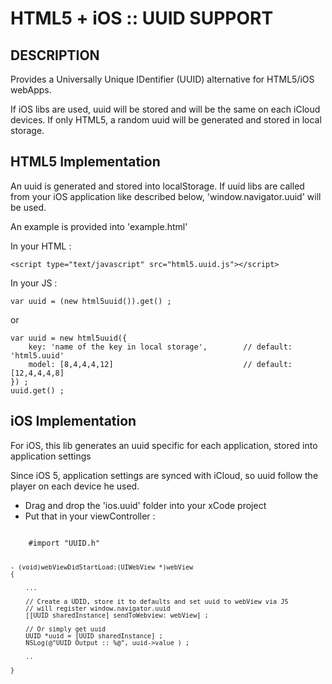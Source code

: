 HTML5 + iOS :: UUID SUPPORT
===========================


DESCRIPTION
-----------

Provides a Universally Unique IDentifier (UUID) alternative for HTML5/iOS webApps.

If iOS libs are used, uuid will be stored and will be the same on each iCloud devices.
If only HTML5, a random uuid will be generated and stored in local storage.


HTML5 Implementation
-------------------

An uuid is generated and stored into localStorage.
If uuid libs are called from your iOS application like described below, 'window.navigator.uuid' will be used.

An example is provided into 'example.html'

In your HTML :

	<script type="text/javascript" src="html5.uuid.js"></script>

In your JS :
	
	var uuid = (new html5uuid()).get() ;

or 

	var uuid = new html5uuid({
		key: 'name of the key in local storage',		// default: 'html5.uuid'
		model: [8,4,4,4,12]								// default: [12,4,4,4,8]
	}) ;
	uuid.get() ;


iOS Implementation
------------------

For iOS, this lib generates an uuid specific for each application, stored into application settings

Since iOS 5, application settings are synced with iCloud, so uuid follow the player on each device he used.

* Drag and drop the 'ios.uuid' folder into your xCode project
* Put that in your viewController :

<code>
	#import "UUID.h"

	- (void)webViewDidStartLoad:(UIWebView *)webView
	{

		...

	    // Create a UDID, store it to defaults and set uuid to webView via JS
	    // will register window.navigator.uuid 
	    [[UUID sharedInstance] sendToWebview: webView] ;

	    // Or simply get uuid
	    UUID *uuid = [UUID sharedInstance] ;
   		NSLog(@"UUID Output :: %@", uuid->value ) ;

	    ..

	}
</code>
